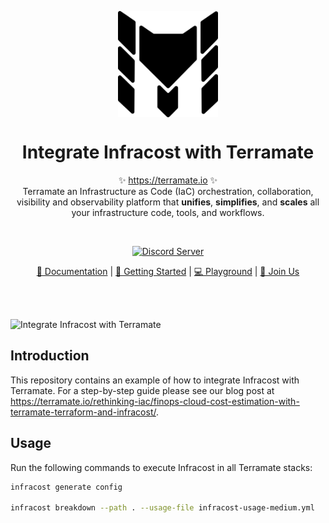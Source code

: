 <p align="center">
  <picture width="160px" align="center">
      <source media="(prefers-color-scheme: dark)" srcset="https://raw.githubusercontent.com/terramate-io/brand/5a799813d429116741243b9b06a9f034a3991bf3/darkmode/stamp.svg">
      <img alt="Terramate" src="https://raw.githubusercontent.com/terramate-io/brand/5a799813d429116741243b9b06a9f034a3991bf3/whitemode/stamp.svg" width="160px" align="center">
    </picture>
  <h1 align="center">Integrate Infracost with Terramate</h1>
  <p align="center">
    ✨ <a href="https://terramate.io/docs/cli">https://terramate.io</a> ✨
    <br/>
    Terramate an Infrastructure as Code (IaC) orchestration, collaboration, visibility and observability platform that <strong>unifies</strong>,
    <strong>simplifies</strong>, and <strong>scales</strong> all your infrastructure code, tools, and workflows.
  </p>
</p>
<br/>

<p align="center">
  <a href="https://terramate.io/discord" rel="nofollow"><img src="https://img.shields.io/discord/1088753599951151154?label=Discord&logo=discord&logoColor=white" alt="Discord Server"></a>
</p>
<p align="center">
  <a href="https://terramate.io/docs">📖 Documentation</a> | <a href="https://terramate.io/docs/cli/getting-started">🚀 Getting Started</a> | <a href="https://play.terramate.io">💻 Playground</a> | <a href="https://jobs.ashbyhq.com/terramate" title="Terramate Job Board">🙌 Join Us</a>
</p>

<br>
<br>

![Integrate Infracost with Terramate](https://a.storyblok.com/f/237134/2250x1125/b85637bffb/integrating-terramate-with-infracost.png)

## Introduction

This repository contains an example of how to integrate Infracost with Terramate. For a step-by-step guide please see our blog post at https://terramate.io/rethinking-iac/finops-cloud-cost-estimation-with-terramate-terraform-and-infracost/.


## Usage

Run the following commands to execute Infracost in all Terramate stacks:

```sh
infracost generate config

infracost breakdown --path . --usage-file infracost-usage-medium.yml
```
